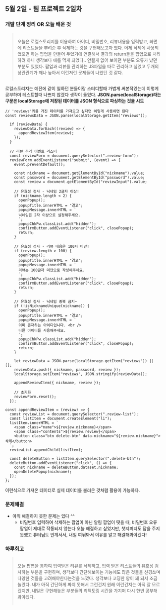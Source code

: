 ## 5월 2일 - 팀 프로젝트 2일차

### 개발 단계 정리 OR 오늘 배운 것

> <br>오늘은 로컬스토리지를 이용하여 아이디, 비밀번호, 리뷰내용을 입력받고, 화면에 리스트들을 뿌려준 후 삭제하는 것을 구현해보고자 했다.
> 어제 삭제에 사용되었으면 하는 팝업을 만들어 두었기에 연결해서 결과의 return들을 팝업으로 처리하려 하니 생각보다 애를 먹게 되었다..
> 안될게 없어 보이던 부분도 오류가 났던 부분도 있었다.
> 팝업과 리뷰를 관리하는 JS파일을 따로 관리하고 싶었고 두개의 상관관계가 꽤나 높아서 이런저런 문제들이 나왔던 것 같다.<br><br>

로컬스토리지는 예전에 같이 일하던 분들이랑 스터디할때 가볍게 써본적있는데 이렇게 공부하며 테스트할때 나쁘지 않겠다 생각이 들었다.
<b>JSON.parse(localStorage)라는 구문은 localStorage에 저장된 데이터를 JSON 형식으로 파싱하는 것을 시도</b>

```
// 'reviews'키를 가진 데이터를 가져오고 싶다면 이렇게 사용하면 된다
const reviewsData = JSON.parse(localStorage.getItem("reviews"));

  if (reviewData) {
    reviewData.forEach((review) => {
      appendReviewItem(review);
    });
  }

  // 리뷰 추가 이벤트 리스너
  const reviewForm = document.querySelector(".review-form");
  reviewForm.addEventListener("submit", (event) => {
    event.preventDefault();

    const nickname = document.getElementById("nickname").value;
    const password = document.getElementById("password").value;
    const review = document.getElementById("reviewInput").value;

    // 유효성 검사 - 닉네임 2글자 이상!
    if (nickname.length < 2) {
      openPopup();
      popupTitle.innerHTML = "경고";
      popupMessage.innerHTML = `
      닉네임은 2자 이상으로 설정해주세요.
      `;
      popupChkPw.classList.add("hidden");
      confirmButton.addEventListener("click", closePopup);
      return;
    }

    // 유효성 검사 - 리뷰 내용은 100자 미만!
    if (review.length > 100) {
      openPopup();
      popupTitle.innerHTML = "경고";
      popupMessage.innerHTML = `
      리뷰는 100글자 미만으로 작성해주세요.
      `;
      popupChkPw.classList.add("hidden");
      confirmButton.addEventListener("click", closePopup);
      return;
    }

    // 유효성 검사 - 닉네임 중복 금지~
    if (!isNicknameUnique(nickname)) {
      openPopup();
      popupTitle.innerHTML = "경고";
      popupMessage.innerHTML = `
      이미 존재하는 아이디입니다. <br />
      다른 아이디를 사용해주세요.
      `;
      popupChkPw.classList.add("hidden");
      confirmButton.addEventListener("click", closePopup);
      return;
    }

    let reviewData = JSON.parse(localStorage.getItem("reviews")) || [];
    reviewData.push({ nickname, password, review });
    localStorage.setItem("reviews", JSON.stringify(reviewData));

    appendReviewItem({ nickname, review });

    // 초기화
    reviewForm.reset();
  });

const appendReviewItem = (review) => {
  const reviewList = document.querySelector(".review-list");
  const listItem = document.createElement("li");
  listItem.innerHTML = `
    <span class="name">${review.nickname}</span>
    <span class="contents">${review.review}</span>
    <button class="btn delete-btn" data-nickname="${review.nickname}">삭제</button>
  `;
  reviewList.appendChild(listItem);

  const deleteButton = listItem.querySelector(".delete-btn");
  deleteButton.addEventListener("click", () => {
    const nickname = deleteButton.dataset.nickname;
    openDeletePopup(nickname);
  });
};
```

이런식으로 가져온 데이터로 실제 데이터를 불러온 것처럼 활용이 가능하다.

### 문제해결

- 아직 해결하지 못한 문제는 있다 ^^
  - 비밀번호 입력하여 삭제하는 팝업이 아닌 알림 팝업이 떳을 때,
    비밀번호 오류 팝업이 제대로 작동되지 않는다
    오늘 해결하고 싶었지만, 챗지피티도 답을 주지 못했고 튜터님도 안계서서,
    내일 여쭤봐서 이유를 알고 해결해봐야겠다!

### 하루회고

> <br>오늘 팝엽을 통하여 입력받은 리뷰를 삭제하고, 입력 받은 리스트들의 유효성 검사하는 부분을 구현하며, 생각보다 간단해보이는 기능에도 많은 것들을 신경쓰며 다양한 것들을 고려해야한다는것을 느꼈다.
> 생각보다 코딩한 양이 꽤 되서 조금 놀랐다. 내가 아직 간단하게 짜지 못해서 그런건지 원래 이런건지는 아직 잘 모르겠지만,
> 내일은 구현해놓은 부분들의 리팩토링 시간을 가지며 다시 한번 공부해봐야겠다.<br><br>
